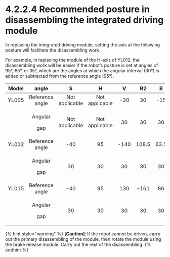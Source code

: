 # 4.2.2.4 Recommended posture in disassembling the integrated driving module

In replacing the integrated driving module, setting the axis at the following posture will facilitate the disassembling work.

For example, in replacing the module of the H-axis of YL012, the disassembling work will be easier if the robot’s posture is set at angles of 95°, 65°, or 35°, which are the angles at which the angular interval \(30°\) is added or subtracted from the reference angle \(95°\).



<table>
  <thead>
    <tr>
      <th style="text-align:center">Model</th>
      <th style="text-align:center">angle</th>
      <th style="text-align:center"><b>S</b>
      </th>
      <th style="text-align:center"><b>H</b>
      </th>
      <th style="text-align:center"><b>V</b>
      </th>
      <th style="text-align:center"><b>R2</b>
      </th>
      <th style="text-align:center"><b>B</b>
      </th>
      <th style="text-align:center"><b>R1</b>
      </th>
    </tr>
  </thead>
  <tbody>
    <tr>
      <td style="text-align:center">YL005</td>
      <td style="text-align:center">Reference angle</td>
      <td style="text-align:center">Not applicable</td>
      <td style="text-align:center">Not applicable</td>
      <td style="text-align:center">-30</td>
      <td style="text-align:center">30</td>
      <td style="text-align:center">-15</td>
      <td style="text-align:center">Not applicable</td>
    </tr>
    <tr>
      <td style="text-align:center"></td>
      <td style="text-align:center">
        <p>Angular</p>
        <p>gap</p>
      </td>
      <td style="text-align:center">Not applicable</td>
      <td style="text-align:center">Not applicable</td>
      <td style="text-align:center">30</td>
      <td style="text-align:center">30</td>
      <td style="text-align:center">30</td>
      <td style="text-align:center">Not applicable</td>
    </tr>
    <tr>
      <td style="text-align:center">YL012</td>
      <td style="text-align:center">Reference angle</td>
      <td style="text-align:center">-40</td>
      <td style="text-align:center">95</td>
      <td style="text-align:center">-140</td>
      <td style="text-align:center">108.5</td>
      <td style="text-align:center">63.5</td>
      <td style="text-align:center">Not applicable</td>
    </tr>
    <tr>
      <td style="text-align:center"></td>
      <td style="text-align:center">
        <p>Angular</p>
        <p>gap</p>
      </td>
      <td style="text-align:center">30</td>
      <td style="text-align:center">30</td>
      <td style="text-align:center">30</td>
      <td style="text-align:center">30</td>
      <td style="text-align:center">30</td>
      <td style="text-align:center">Not applicable</td>
    </tr>
    <tr>
      <td style="text-align:center">YL015</td>
      <td style="text-align:center">Reference angle</td>
      <td style="text-align:center">-40</td>
      <td style="text-align:center">95</td>
      <td style="text-align:center">130</td>
      <td style="text-align:center">-161</td>
      <td style="text-align:center">86</td>
      <td style="text-align:center">Not applicable</td>
    </tr>
    <tr>
      <td style="text-align:center"></td>
      <td style="text-align:center">
        <p>Angular</p>
        <p>gap</p>
      </td>
      <td style="text-align:center">30</td>
      <td style="text-align:center">30</td>
      <td style="text-align:center">30</td>
      <td style="text-align:center">30</td>
      <td style="text-align:center">30</td>
      <td style="text-align:center">Not applicable</td>
    </tr>
  </tbody>
</table>

{% hint style="warning" %}
**\[Caution\]**: If the robot cannot be driven, carry out the primary disassembling of the module, then rotate the module using the brake release module. Carry out the rest of the disassembling. 
{% endhint %}

